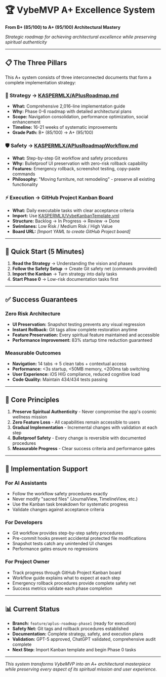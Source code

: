 # 🏆 VybeMVP A+ Excellence System
**From B+ (85/100) to A+ (95/100) Architectural Mastery**

*Strategic roadmap for achieving architectural excellence while preserving spiritual authenticity*

---

## 📋 **The Three Pillars**

This A+ system consists of three interconnected documents that form a complete implementation strategy:

### **🎯 Strategy → [KASPERMLX/APlusRoadmap.md](KASPERMLX/APlusRoadmap.md)**
- **What:** Comprehensive 2,016-line implementation guide
- **Why:** Phase 0-6 roadmap with detailed architectural plans
- **Scope:** Navigation consolidation, performance optimization, social enhancement
- **Timeline:** 16-21 weeks of systematic improvements
- **Grade Path:** B+ (85/100) → A+ (95/100)

### **🛡️ Safety → [KASPERMLX/APlusRoadmapWorkflow.md](KASPERMLX/APlusRoadmapWorkflow.md)**
- **What:** Step-by-step Git workflow and safety procedures
- **Why:** Bulletproof UI preservation with zero-risk rollback capability
- **Features:** Emergency rollback, screenshot testing, copy-paste commands
- **Philosophy:** "Moving furniture, not remodeling" - preserve all existing functionality

### **⚡ Execution → GitHub Project Kanban Board**
- **What:** Daily executable tasks with clear acceptance criteria
- **Import:** Use [KASPERMLX/VybeKanbanTemplate.yml](KASPERMLX/VybeKanbanTemplate.yml)
- **Structure:** Backlog → In Progress → Review → Done
- **Swimlanes:** Low Risk / Medium Risk / High Value
- **Board URL:** *[Import YAML to create GitHub Project board]*

---

## 🚀 **Quick Start (5 Minutes)**

1. **Read the Strategy** → Understanding the vision and phases
2. **Follow the Safety Setup** → Create Git safety net (commands provided)
3. **Import the Kanban** → Turn strategy into daily tasks
4. **Start Phase 0** → Low-risk documentation tasks first

---

## ✅ **Success Guarantees**

### **Zero Risk Architecture**
- **UI Preservation:** Snapshot testing prevents any visual regression
- **Instant Rollback:** Git tags allow complete restoration anytime
- **Feature Preservation:** Every spiritual feature maintained and accessible
- **Performance Improvement:** 83% startup time reduction guaranteed

### **Measurable Outcomes**
- **Navigation:** 14 tabs → 5 clean tabs + contextual access
- **Performance:** <3s startup, <50MB memory, <200ms tab switching
- **User Experience:** iOS HIG compliance, reduced cognitive load
- **Code Quality:** Maintain 434/434 tests passing

---

## 🎯 **Core Principles**

1. **Preserve Spiritual Authenticity** - Never compromise the app's cosmic wellness mission
2. **Zero Feature Loss** - All capabilities remain accessible to users
3. **Gradual Implementation** - Incremental changes with validation at each step
4. **Bulletproof Safety** - Every change is reversible with documented procedures
5. **Measurable Progress** - Clear success criteria and performance gates

---

## 🔧 **Implementation Support**

### **For AI Assistants**
- Follow the workflow safety procedures exactly
- Never modify "sacred files" (JournalView, TimelineView, etc.)
- Use the Kanban task breakdown for systematic progress
- Validate changes against acceptance criteria

### **For Developers**
- Git workflow provides step-by-step safety procedures
- Pre-commit hooks prevent accidental protected file modifications
- Snapshot tests catch any unintended UI changes
- Performance gates ensure no regressions

### **For Project Owner**
- Track progress through GitHub Project Kanban board
- Workflow guide explains what to expect at each step
- Emergency rollback procedures provide complete safety net
- Success metrics validate each phase completion

---

## 📊 **Current Status**

- **Branch:** `feature/aplus-roadmap-phase1` (ready for execution)
- **Safety Net:** Git tags and rollback procedures established
- **Documentation:** Complete strategy, safety, and execution plans
- **Validation:** GPT-5 approved, ChatGPT validated, comprehensive audit complete
- **Next Step:** Import Kanban template and begin Phase 0 tasks

---

*This system transforms VybeMVP into an A+ architectural masterpiece while preserving every aspect of its spiritual mission and user experience.*
